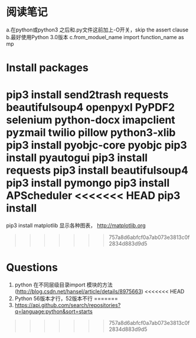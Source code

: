 #  阅读笔记

 a.在python或python3 之后和.py文件这前加上-O开关，skip the assert clause
 b.最好使用Python 3.0版本
 c.from_moduel_name import function_name as mp


# Install packages

pip3 install send2trash requests beautifulsoup4 openpyxl  PyPDF2 selenium  python-docx   imapclient   pyzmail  twilio pillow  python3-xlib
pip3 install pyobjc-core pyobjc
pip3 install pyautogui
pip3 install requests
pip3 install beautifulsoup4
pip3 install pymongo
pip3 install APScheduler
<<<<<<< HEAD
pip3 install
=======
pip3 install matplotlib 显示各种图表， http://matplotlib.org

>>>>>>> 757a8d6abfcf0a7ab073e3813c0f2834d883d9d5

# Questions

1. python 在不同层级目录import 模块的方法(http://blog.csdn.net/hansel/article/details/8975663)
<<<<<<< HEAD
2. Python 56版本才行，52版本不行
=======
2. https://api.github.com/search/repositories?q=language:python&sort=starts
>>>>>>> 757a8d6abfcf0a7ab073e3813c0f2834d883d9d5
